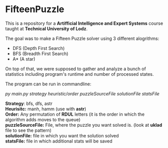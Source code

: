# FifteenPuzzle

This is a repository for a **Artifficial Intelligence and Expert Systems** course taught at **Technical University of Lodz**.

The goal was to make a Fifteen Puzzle solver using 3 different alogrithms:
* DFS (Depth First Search)
* BFS (Breadth First Search)
* A* (A star)

On top of that, we were supposed to gather and analyze a bunch of statistics including program's runtime and number of processed states.

The program can be run in commandline:  

*py main.py strategy heuristic/order puzzleSourceFile solutionFile statsFile*

**Strategy**: bfs, dfs, astr  
**Heurisitc:** manh, hamm (use with **astr**)  
**Order:** Any permutation of **RDUL** letters (it is the order in which the algorithm adds moves to the queue)  
**puzzleSourceFile:** File, where the puzzle you want solved is. (look at **uklad** file to see the pattern)  
**solutionFile:** file in which you want the solution solved  
**statsFile:** file in which additional stats will be saved  
